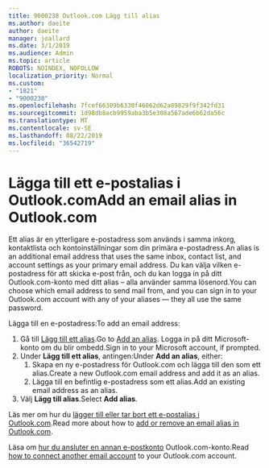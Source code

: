 ```yaml
---
title: 9000238 Outlook.com Lägg till alias
ms.author: daeite
author: daeite
manager: joallard
ms.date: 3/1/2019
ms.audience: Admin
ms.topic: article
ROBOTS: NOINDEX, NOFOLLOW
localization_priority: Normal
ms.custom:
- "1821"
- "9000238"
ms.openlocfilehash: 7fcef66309b6330f46062d62a89829f9f342fd31
ms.sourcegitcommit: 1d98db8acb9959aba3b5e308a567ade6b62da56c
ms.translationtype: MT
ms.contentlocale: sv-SE
ms.lasthandoff: 08/22/2019
ms.locfileid: "36542719"
---
```

# <a name="add-an-email-alias-in-outlookcom"></a><span data-ttu-id="24a46-102">Lägga till ett e-postalias i Outlook.com</span><span class="sxs-lookup"><span data-stu-id="24a46-102">Add an email alias in Outlook.com</span></span>

<span data-ttu-id="24a46-103">Ett alias är en ytterligare e-postadress som används i samma inkorg, kontaktlista och kontoinställningar som din primära e-postadress.</span><span class="sxs-lookup"><span data-stu-id="24a46-103">An alias is an additional email address that uses the same inbox, contact list, and account settings as your primary email address.</span></span> <span data-ttu-id="24a46-104">Du kan välja vilken e-postadress för att skicka e-post från, och du kan logga in på ditt Outlook.com-konto med ditt alias – alla använder samma lösenord.</span><span class="sxs-lookup"><span data-stu-id="24a46-104">You can choose which email address to send mail from, and you can sign in to your Outlook.com account with any of your aliases — they all use the same password.</span></span>

<span data-ttu-id="24a46-105">Lägga till en e-postadress:</span><span class="sxs-lookup"><span data-stu-id="24a46-105">To add an email address:</span></span>

1. <span data-ttu-id="24a46-106">Gå till [Lägg till ett alias](https://go.microsoft.com/fwlink/p/?linkid=864833).</span><span class="sxs-lookup"><span data-stu-id="24a46-106">Go to [Add an alias](https://go.microsoft.com/fwlink/p/?linkid=864833).</span></span> <span data-ttu-id="24a46-107">Logga in på ditt Microsoft-konto om du blir ombedd.</span><span class="sxs-lookup"><span data-stu-id="24a46-107">Sign in to your Microsoft account, if prompted.</span></span>
2. <span data-ttu-id="24a46-108">Under **Lägg till ett alias**, antingen:</span><span class="sxs-lookup"><span data-stu-id="24a46-108">Under **Add an alias**, either:</span></span>
    1. <span data-ttu-id="24a46-109">Skapa en ny e-postadress för Outlook.com och lägga till den som ett alias.</span><span class="sxs-lookup"><span data-stu-id="24a46-109">Create a new Outlook.com email address and add it as an alias.</span></span>
    2. <span data-ttu-id="24a46-110">Lägga till en befintlig e-postadress som ett alias.</span><span class="sxs-lookup"><span data-stu-id="24a46-110">Add an existing email address as an alias.</span></span>
3. <span data-ttu-id="24a46-111">Välj **Lägg till alias**.</span><span class="sxs-lookup"><span data-stu-id="24a46-111">Select **Add alias**.</span></span>

<span data-ttu-id="24a46-112">Läs mer om hur du [lägger till eller tar bort ett e-postalias i Outlook.com](https://support.office.com/article/459b1989-356d-40fa-a689-8f285b13f1f2?wt.mc_id=Office_Outlook_com_Alchemy).</span><span class="sxs-lookup"><span data-stu-id="24a46-112">Read more about how to [add or remove an email alias in Outlook.com](https://support.office.com/article/459b1989-356d-40fa-a689-8f285b13f1f2?wt.mc_id=Office_Outlook_com_Alchemy).</span></span>  

<span data-ttu-id="24a46-113">Läsa om [hur du ansluter en annan e-postkonto](https://support.office.com/article/c5224df4-5885-4e79-91ba-523aa743f0ba?wt.mc_id=Office_Outlook_com_Alchemy) Outlook.com-konto.</span><span class="sxs-lookup"><span data-stu-id="24a46-113">Read [how to connect another email account](https://support.office.com/article/c5224df4-5885-4e79-91ba-523aa743f0ba?wt.mc_id=Office_Outlook_com_Alchemy) to your Outlook.com account.</span></span>